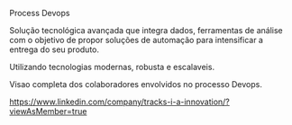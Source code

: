 Process Devops

Solução tecnológica avançada que integra dados, ferramentas de análise com o objetivo de propor soluções de automação para intensificar a entrega do seu produto.

Utilizando tecnologias modernas, robusta e escalaveis.

Visao completa dos colaboradores envolvidos no processo Devops.

https://www.linkedin.com/company/tracks-i-a-innovation/?viewAsMember=true
